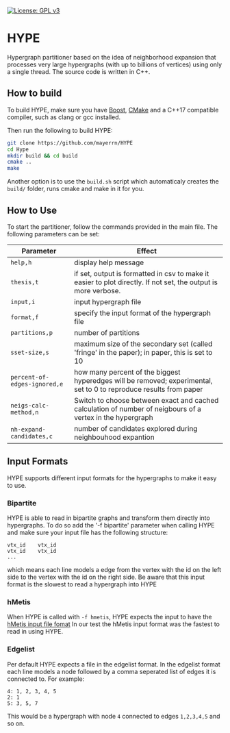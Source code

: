 [![License: GPL v3](https://img.shields.io/badge/License-GPL%20v3-blue.svg)](https://www.gnu.org/licenses/gpl-3.0)


# HYPE
Hypergraph partitioner based on the idea of neighborhood expansion that processes very large hypergraphs (with up to billions of vertices) using only a single thread. The source code is written in C++.

## How to build 
To build HYPE, make sure you have [Boost](https://www.boost.org/), [CMake](https://cmake.org) and a C++17 compatible
compiler, such as clang or gcc installed.

Then run the following to build HYPE:
```sh
git clone https://github.com/mayerrn/HYPE
cd Hype
mkdir build && cd build
cmake ..
make
```
Another option is to use the `build.sh` script which automaticaly creates the `build/` 
folder, runs cmake and make in it for you.

## How to Use
To start the partitioner, follow the commands provided in the main file. The following parameters can be set:

Parameter | Effect
----------- | -----------
`help,h` | display help message
`thesis,t` | if set, output is formatted in csv to make it easier to plot directly. If not set, the output is more verbose.
`input,i`| input hypergraph file
`format,f` | specify the input format of the hypergraph file
`partitions,p` | number of partitions
`sset-size,s` | maximum size of the secondary set (called 'fringe' in the paper); in paper, this is set to 10
`percent-of-edges-ignored,e` | how many percent of the biggest hyperedges will be removed; experimental, set to 0 to reproduce results from paper
`neigs-calc-method,n` | Switch to choose between exact and cached calculation of number of neigbours of a vertex in the hypergraph
`nh-expand-candidates,c` | number of candidates explored during neighbouhood expantion

## Input Formats
HYPE supports different input formats for the hypergraphs to make it easy to use.

### Bipartite
HYPE is able to read in bipartite graphs and transform them directly into hypergraphs.
To do so add the '-f bipartite' parameter when calling HYPE and make sure your input file
has the following structure:
```
vtx_id    vtx_id
vtx_id    vtx_id
...
```
which means each line models a edge from the vertex with the id on the 
left side to the vertex with the id on the right side.
Be aware that this input format is the slowest to read a hypergraph into HYPE

### hMetis
When HYPE is called with `-f hmetis`, HYPE expects the input to have the [hMetis input file fomat](http://glaros.dtc.umn.edu/gkhome/fetch/sw/hmetis/manual.pdf)
In our test the hMetis input format was the fastest to read in using HYPE.

### Edgelist
Per default HYPE expects a file in the edgelist format.
In the edgelist format each line models a node followed by a comma 
seperated list of edges it is connected to. 
For example:
```
4: 1, 2, 3, 4, 5
2: 1
5: 3, 5, 7
```
This would be a hypergraph with node `4` connected to edges `1,2,3,4,5` and so on.
